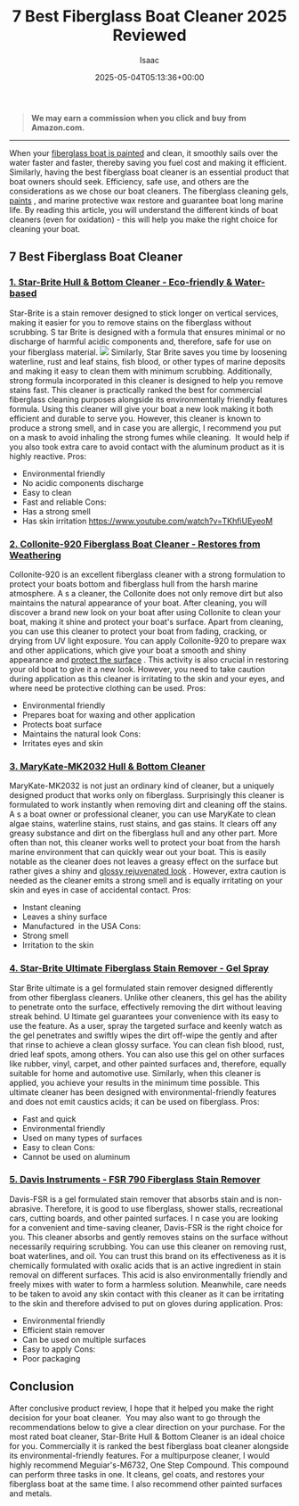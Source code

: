 ﻿---
author: Isaac
layout: post
title: 7 Best Fiberglass Boat Cleaner 2025 Reviewed
date: '2025-05-04T05:13:36+00:00'
categories:
- Product Reviews
- Sprayers
tags: []
slug: /best-fiberglass-boat-cleaner/
lastmod: 2025-05-07T12:21:23+03:00
---
> **We may earn a commission when you click and buy from Amazon.com.**
>

---
When your
[fiberglass boat is painted](https://pestpolicy.com/how-to-paint-a-fiberglass-boat/)
and clean, it smoothly sails over the water faster and faster, thereby saving you fuel cost and making it efficient. Similarly, having the best fiberglass boat cleaner is an essential product that boat owners should seek.
Efficiency, safe use, and others are the considerations as we chose our boat cleaners. The fiberglass cleaning gels,
[paints](https://pestpolicy.com/best-paint-for-fiberglass-boats/)
, and marine protective wax restore and guarantee boat long marine life.
By reading this article, you will understand the different kinds of boat cleaners (even for oxidation) - this will help you make the right choice for cleaning your boat.
## 7 Best Fiberglass Boat Cleaner
### [1. Star-Brite Hull & Bottom Cleaner - Eco-friendly & Water-based](https://www.amazon.com/dp/B00U2JBSI2/?tag=p-policy-20)
Star-Brite is a stain remover designed to stick longer on vertical services, making it easier for you to remove stains on the fiberglass without scrubbing.
S
tar Brite is designed with a formula that ensures minimal or no discharge of harmful acidic components and, therefore, safe for use on your fiberglass material.
![](/assets/img/03/Best-Fiberglass-Boat-Cleaner-300x200.jpg)
Similarly, Star Brite saves you time by loosening waterline, rust and leaf stains, fish blood, or other types of marine deposits and making it easy to clean them with minimum scrubbing. Additionally, strong formula incorporated in this cleaner is designed to help you remove stains fast.
This cleaner is practically ranked the best for commercial fiberglass cleaning purposes alongside its environmentally friendly features formula. Using this cleaner will give your boat a new look making it both efficient and durable to serve you.
However, this cleaner is known to produce a strong smell, and in case you are allergic, I recommend you put on a mask to avoid inhaling the strong fumes while cleaning.  It would help if you also took extra care to avoid contact with the aluminum product as it is highly reactive.
Pros:
- Environmental friendly
- No acidic components discharge
- Easy to clean
- Fast and reliable
Cons:
- Has a strong smell
- Has skin irritation
https://www.youtube.com/watch?v=TKhfiUEyeoM
### [2. Collonite-920 Fiberglass Boat Cleaner - Restores from Weathering](https://www.amazon.com/dp/B009VQDWRW/?tag=p-policy-20)
Collonite-920 is an excellent fiberglass cleaner with a strong formulation to protect your boats bottom and fiberglass hull from the harsh marine atmosphere.
A
s a cleaner, the Collonite does not only remove dirt but also maintains the natural appearance of your boat.
After cleaning, you will discover a brand new look on your boat after using Collonite to clean your boat, making it shine and protect your boat's surface. Apart from cleaning, you can use this cleaner to protect your boat from fading, cracking, or drying from UV light exposure.
You can apply Collonite-920 to prepare wax and other applications, which give your boat a smooth and shiny appearance and
[protect the surface](https://pestpolicy.com/best-boat-bottom-paint-for-speed/)
. This activity is also crucial in restoring your old boat to give it a new look.
However, you need to take caution during application as this cleaner is irritating to the skin and your eyes, and where need be protective clothing can be used.
Pros:
- Environmental friendly
- Prepares boat for waxing and other application
- Protects boat surface
- Maintains the natural look
Cons:
- Irritates eyes and skin
### [3. MaryKate-MK2032 Hull & Bottom Cleaner](https://www.amazon.com/dp/B0000AXNNA/?tag=p-policy-20)
MaryKate-MK2032 is not just an ordinary kind of cleaner, but a uniquely designed product that works only on fiberglass. Surprisingly this cleaner is formulated to work instantly when removing dirt and cleaning off the stains.
A
s a boat owner or professional cleaner, you can use MaryKate to clean algae stains, waterline stains, rust stains, and gas stains. It clears off any greasy substance and dirt on the fiberglass hull and any other part.
More often than not, this cleaner works well to protect your boat from the harsh marine environment that can quickly wear out your boat. This is easily notable as the cleaner does not leaves a greasy effect on the surface but rather gives a shiny and
[glossy rejuvenated look](https://pestpolicy.com/non-skid-paint-for-aluminum-boats/)
.
However, extra caution is needed as the cleaner emits a strong smell and is equally irritating on your skin and eyes in case of accidental contact.
Pros:
- Instant cleaning
- Leaves a shiny surface
- Manufactured  in the USA
Cons:
- Strong smell
- Irritation to the skin
### [4. Star-Brite Ultimate Fiberglass Stain Remover - Gel Spray](https://www.amazon.com/dp/B07BKVYQFX/?tag=p-policy-20)
Star Brite ultimate is a gel formulated stain remover designed differently from other fiberglass cleaners. Unlike other cleaners, this gel has the ability to penetrate onto the surface, effectively removing the dirt without leaving streak behind.
U
ltimate gel guarantees your convenience with its easy to use the feature. As a user, spray the targeted surface and keenly watch as the gel penetrates and swiftly wipes the dirt off-wipe the gently and after that rinse to achieve a clean glossy surface.
You can clean fish blood, rust, dried leaf spots, among others. You can also use this gel on other surfaces like rubber, vinyl, carpet, and other painted surfaces and, therefore, equally suitable for home and automotive use.
Similarly, when this cleaner is applied, you achieve your results in the minimum time possible.
This ultimate cleaner has been designed with environmental-friendly features and does not emit caustics acids; it can be used on fiberglass.
Pros:
- Fast and quick
- Environmental friendly
- Used on many types of surfaces
- Easy to clean
Cons:
- Cannot be used on aluminum
### [5. Davis Instruments - FSR 790 Fiberglass Stain Remover](https://www.amazon.com/dp/B001446K4G/?tag=p-policy-20)
Davis-FSR is a gel formulated stain remover that absorbs stain and is non-abrasive. Therefore, it is good to use fiberglass, shower stalls, recreational cars, cutting boards, and other painted surfaces.
I
n case you are looking for a convenient and time-saving cleaner, Davis-FSR is the right choice for you. This cleaner absorbs and gently removes stains on the surface without necessarily requiring scrubbing. You can use this cleaner on removing rust, boat waterlines, and oil.
You can trust this brand on its effectiveness as it is chemically formulated with oxalic acids that is an active ingredient in stain removal on different surfaces. This acid is also environmentally friendly and freely mixes with water to form a harmless solution.
Meanwhile, care needs to be taken to avoid any skin contact with this cleaner as it can be irritating to the skin and therefore advised to put on gloves during application.
Pros:
- Environmental friendly
- Efficient stain remover
- Can be used on multiple surfaces
- Easy to apply
Cons:
- Poor packaging
## Conclusion
After conclusive product review, I hope that it helped you make the right decision for your boat cleaner.  You may also want to go through the recommendations below to give a clear direction on your purchase.
For the most rated boat cleaner, Star-Brite Hull & Bottom Cleaner is an ideal choice for you. Commercially it is ranked the best fiberglass boat cleaner alongside its environmental-friendly features.
For a multipurpose cleaner, I would highly recommend Meguiar's-M6732, One Step Compound. This compound can perform three tasks in one. It cleans, gel coats, and restores your fiberglass boat at the same time. I also recommend other painted surfaces and metals.